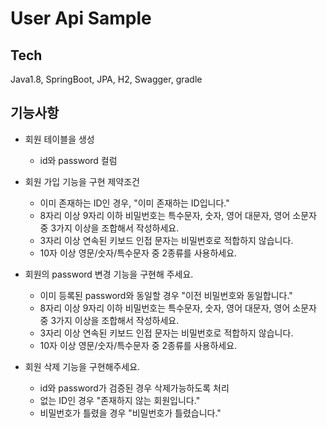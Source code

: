 # User Api Sample

## Tech
Java1.8, SpringBoot, JPA, H2, Swagger, gradle

## 기능사항

- 회원 테이블을 생성
    - id와 password 컬럼

- 회원 가입 기능을 구현
  제약조건
    - 이미 존재하는 ID인 경우, "이미 존재하는 ID입니다."
    - 8자리 이상 9자리 이하 비밀번호는 특수문자, 숫자, 영어 대문자, 영어 소문자 중 3가지 이상을 조합해서 작성하세요.
    - 3자리 이상 연속된 키보드 인접 문자는 비밀번호로 적합하지 않습니다.
    - 10자 이상 영문/숫자/특수문자 중 2종류를 사용하세요.

- 회원의 password 변경 기능을 구현해 주세요.
    - 이미 등록된 password와 동일할 경우 "이전 비밀번호와 동일합니다."
    - 8자리 이상 9자리 이하 비밀번호는 특수문자, 숫자, 영어 대문자, 영어 소문자 중 3가지 이상을 조합해서 작성하세요.
    - 3자리 이상 연속된 키보드 인접 문자는 비밀번호로 적합하지 않습니다.
    - 10자 이상 영문/숫자/특수문자 중 2종류를 사용하세요.
    
- 회원 삭제 기능을 구현해주세요.
    - id와 password가 검증된 경우 삭제가능하도록 처리
    - 없는 ID인 경우 "존재하지 않는 회원입니다."
    - 비밀번호가 틀렸을 경우 "비밀번호가 틀렸습니다."
    
